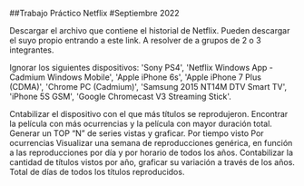 ##Trabajo Práctico Netflix
#Septiembre 2022

Descargar el archivo que contiene el historial de Netflix. Pueden descargar el suyo propio entrando a este link. A resolver de a grupos de 2 o 3 integrantes.

Ignorar los siguientes dispositivos: 'Sony PS4', 'Netflix Windows App - Cadmium Windows Mobile', 'Apple iPhone 6s', 'Apple iPhone 7 Plus (CDMA)', 'Chrome PC (Cadmium)', 'Samsung 2015 NT14M DTV Smart TV', 'iPhone 5S GSM', 'Google Chromecast V3 Streaming Stick'.

Cntabilizar el dispositivo con el que más títulos se reprodujeron.
Encontrar la película con más ocurrencias y la película con mayor duración total.
Generar un TOP “N” de series vistas y graficar.
Por tiempo visto
Por ocurrencias
Visualizar una semana de reproducciones genérica, en función a las reproducciones por día y por horario de todos los años.
Contabilizar la cantidad de títulos vistos por año, graficar su variación a través de los años.
Total de días de todos los títulos reproducidos.

